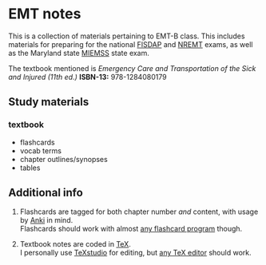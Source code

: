 EMT notes
=========

This is a collection of materials pertaining to EMT-B class.  This includes materials for preparing for the national [FISDAP](https://www.fisdap.net/ "Field Internship Student Data Acquisition Project (FISDAP)") and [NREMT](https://www.nremt.org/ "National Registry of Emergency Medical Technicians") exams, as well as the Maryland  state [MIEMSS](https://www.miemss.org/home/ "Maryland Institute for EMS Systems") state exam.

The textbook mentioned is *Emergency Care and Transportation of the Sick and Injured (11th ed.)* **ISBN-13:** 978-1284080179


## Study materials

### textbook 
  - flashcards
  - vocab terms
  - chapter outlines/synopses
  - tables


## Additional info
1.  Flashcards are tagged for both chapter number _and_ content, with usage by [Anki](https://apps.ankiweb.net/ "Powerful, intelligent flash cards.") in mind. \
    Flashcards should work with almost [any flashcard program](https://en.wikipedia.org/wiki/List_of_flashcard_software "List of flashcard software") though.

2. Textbook notes are coded in [TeX](https://en.wikipedia.org/wiki/TeX "TeX").  \
    I personally use [TeXstudio](https://www.texstudio.org/ "LaTeX made comfortable") for editing, but [any TeX editor](https://en.wikipedia.org/wiki/Comparison_of_TeX_editors "Comparison of TeX editors") should work.
